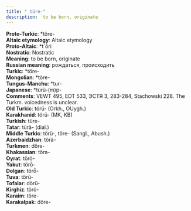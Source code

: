 ```yaml
---
title: " türe-"
description:  to be born, originate
---
```


<strong>Proto-Turkic</strong>:  *töre-<br>
<strong>Altaic etymology</strong>:  Altaic etymology<br>
<strong> Proto-Altaic</strong>:  *t`ŏ̀ri<br>
<strong>Nostratic</strong>:  Nostratic<br>
<strong>Meaning</strong>:  to be born, originate<br>
<strong>Russian meaning</strong>:  рождаться, происходить<br>
<strong>Turkic</strong>:  *töre-<br>
<strong>Mongolian</strong>:  *töre-<br>
<strong>Tungus-Manchu</strong>:  *tur-<br>
<strong>Japanese</strong>:  *tùrù-(m)p-<br>
<strong>Comments</strong>:  VEWT 495, EDT 533, ЭСТЯ 3, 283-284, Stachowski 228. The Turkm. voicedness is unclear.<br>
<strong>Old Turkic</strong>:  törü- (Orkh., OUygh.)<br>
<strong>Karakhanid</strong>:  törü- (MK, KB)<br>
<strong>Turkish</strong>:  türe-<br>
<strong>Tatar</strong>:  türä- (dial.)<br>
<strong>Middle Turkic</strong>:  törü-, töre- (Sangl., Abush.)<br>
<strong>Azerbaidzhan</strong>:  törä-<br>
<strong>Turkmen</strong>:  döre-<br>
<strong>Khakassian</strong>:  törǝ-<br>
<strong>Oyrat</strong>:  törö-<br>
<strong>Yakut</strong>:  törȫ-<br>
<strong>Dolgan</strong>:  törȫ-<br>
<strong>Tuva</strong>:  törü-<br>
<strong>Tofalar</strong>:  dörü-<br>
<strong>Kirghiz</strong>:  törö-<br>
<strong>Karaim</strong>:  töre-<br>
<strong>Karakalpak</strong>:  döre-<br>


